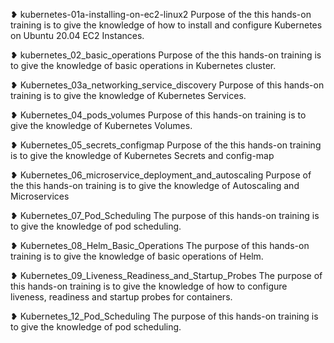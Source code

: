 ❥ kubernetes-01a-installing-on-ec2-linux2
Purpose of the this hands-on training is to give the knowledge of how to install and configure Kubernetes on Ubuntu 20.04 EC2 Instances.

❥ kubernetes_02_basic_operations
Purpose of the this hands-on training is to give the knowledge of basic operations in Kubernetes cluster.

❥ Kubernetes_03a_networking_service_discovery
Purpose of this hands-on training is to give the knowledge of Kubernetes Services.

❥ Kubernetes_04_pods_volumes
Purpose of this hands-on training is to give the knowledge of Kubernetes Volumes.

❥ Kubernetes_05_secrets_configmap
Purpose of the this hands-on training is to give the knowledge of Kubernetes Secrets and config-map

❥ Kubernetes_06_microservice_deployment_and_autoscaling
Purpose of the this hands-on training is to give the knowledge of Autoscaling and Microservices

❥ Kubernetes_07_Pod_Scheduling
The purpose of this hands-on training is to give the knowledge of pod scheduling.

❥ Kubernetes_08_Helm_Basic_Operations
The purpose of this hands-on training is to give the knowledge of basic operations of Helm.

❥ Kubernetes_09_Liveness_Readiness_and_Startup_Probes
The purpose of this hands-on training is to give the knowledge of how to configure liveness, readiness and startup probes for containers.

❥ Kubernetes_12_Pod_Scheduling
The purpose of this hands-on training is to give the knowledge of pod scheduling.

